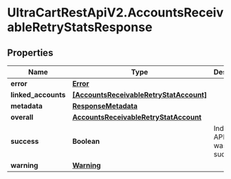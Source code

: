 # UltraCartRestApiV2.AccountsReceivableRetryStatsResponse

## Properties

Name | Type | Description | Notes
------------ | ------------- | ------------- | -------------
**error** | [**Error**](Error.md) |  | [optional] 
**linked_accounts** | [**[AccountsReceivableRetryStatAccount]**](AccountsReceivableRetryStatAccount.md) |  | [optional] 
**metadata** | [**ResponseMetadata**](ResponseMetadata.md) |  | [optional] 
**overall** | [**AccountsReceivableRetryStatAccount**](AccountsReceivableRetryStatAccount.md) |  | [optional] 
**success** | **Boolean** | Indicates if API call was successful | [optional] 
**warning** | [**Warning**](Warning.md) |  | [optional] 


